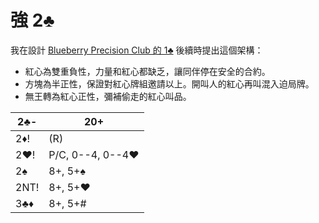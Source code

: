 # 強 2♣

我在設計 [Blueberry Precision Club 的 1♣](https://jdh8.github.io/bridge-systems/Blue/1C.html)
後續時提出這個架構：

- 紅心為雙重負性，力量和紅心都缺乏，讓同伴停在安全的合約。
- 方塊為半正性，保證對紅心牌組邀請以上。開叫人的紅心再叫混入迫局牌。
- 無王轉為紅心正性，彌補偷走的紅心叫品。

| 2♣-  | 20+ |
|------|-----|
| 2♦!  | (R)
| 2♥!  | P/C, 0--4, 0--4♥
| 2♠   | 8+, 5+♠
| 2NT! | 8+, 5+♥
| 3♣♦  | 8+, 5+#
